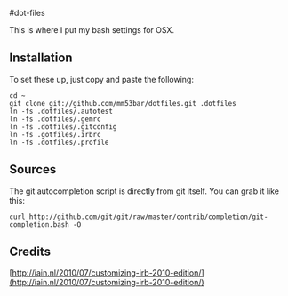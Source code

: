 #dot-files

This is where I put my bash settings for OSX.

## Installation

To set these up, just copy and paste the following:

    cd ~
    git clone git://github.com/mm53bar/dotfiles.git .dotfiles
    ln -fs .dotfiles/.autotest
    ln -fs .dotfiles/.gemrc
    ln -fs .dotfiles/.gitconfig
    ln -fs .gotfiles/.irbrc
    ln -fs .dotfiles/.profile

## Sources

The git autocompletion script is directly from git itself.  You can grab it like this:

    curl http://github.com/git/git/raw/master/contrib/completion/git-completion.bash -O

## Credits

[http://iain.nl/2010/07/customizing-irb-2010-edition/](http://iain.nl/2010/07/customizing-irb-2010-edition/)

